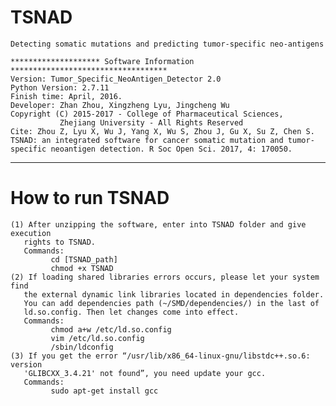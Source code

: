# TSNAD
    Detecting somatic mutations and predicting tumor-specific neo-antigens

    ******************** Software Information ***********************************
    Version: Tumor_Specific_NeoAntigen_Detector 2.0
    Python Version: 2.7.11
    Finish time: April, 2016.
    Developer: Zhan Zhou, Xingzheng Lyu, Jingcheng Wu
    Copyright (C) 2015-2017 - College of Pharmaceutical Sciences, 
               Zhejiang University - All Rights Reserved 
    Cite: Zhou Z, Lyu X, Wu J, Yang X, Wu S, Zhou J, Gu X, Su Z, Chen S. TSNAD: an integrated software for cancer somatic mutation and tumor-specific neoantigen detection. R Soc Open Sci. 2017, 4: 170050.
*****************************************************************************
# How to run TSNAD
    (1) After unzipping the software, enter into TSNAD folder and give execution 
       rights to TSNAD.
       Commands:
             cd [TSNAD_path]
             chmod +x TSNAD
    (2) If loading shared libraries errors occurs, please let your system find 
       the external dynamic link libraries located in dependencies folder. 
       You can add dependencies path (~/SMD/dependencies/) in the last of 
       ld.so.config. Then let changes come into effect.
       Commands:
             chmod a+w /etc/ld.so.config
             vim /etc/ld.so.config
             /sbin/ldconfig
    (3) If you get the error “/usr/lib/x86_64-linux-gnu/libstdc++.so.6: version
       'GLIBCXX_3.4.21' not found”, you need update your gcc.
       Commands:
             sudo apt-get install gcc
